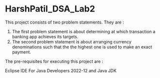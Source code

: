 # HarshPatil_DSA_Lab2
This project consists of two problem statements. They are :

1. The first problem statement is about determining at which transaction a banking app achieves its targets.
2. The second problem statement is about arranging currency denominations such that the the highest one is used to make an exact payment.

The pre-requisites for executing this project are :

Eclipse IDE For Java Developers 2022-12 and Java JDK
